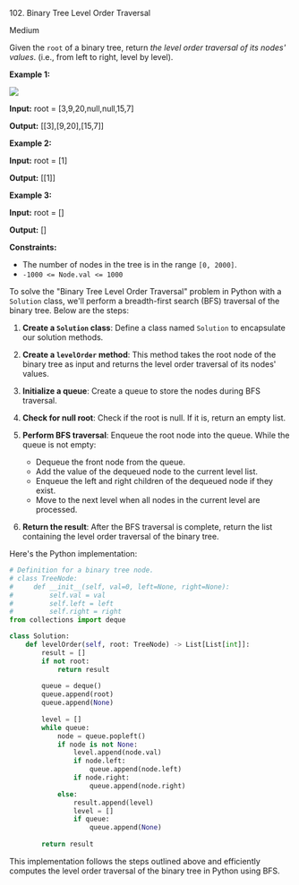 102\. Binary Tree Level Order Traversal

Medium

Given the `root` of a binary tree, return _the level order traversal of its nodes' values_. (i.e., from left to right, level by level).

**Example 1:**

![](https://assets.leetcode.com/uploads/2021/02/19/tree1.jpg)

**Input:** root = [3,9,20,null,null,15,7]

**Output:** [[3],[9,20],[15,7]] 

**Example 2:**

**Input:** root = [1]

**Output:** [[1]] 

**Example 3:**

**Input:** root = []

**Output:** [] 

**Constraints:**

*   The number of nodes in the tree is in the range `[0, 2000]`.
*   `-1000 <= Node.val <= 1000`

To solve the "Binary Tree Level Order Traversal" problem in Python with a `Solution` class, we'll perform a breadth-first search (BFS) traversal of the binary tree. Below are the steps:

1. **Create a `Solution` class**: Define a class named `Solution` to encapsulate our solution methods.

2. **Create a `levelOrder` method**: This method takes the root node of the binary tree as input and returns the level order traversal of its nodes' values.

3. **Initialize a queue**: Create a queue to store the nodes during BFS traversal.

4. **Check for null root**: Check if the root is null. If it is, return an empty list.

5. **Perform BFS traversal**: Enqueue the root node into the queue. While the queue is not empty:
   - Dequeue the front node from the queue.
   - Add the value of the dequeued node to the current level list.
   - Enqueue the left and right children of the dequeued node if they exist.
   - Move to the next level when all nodes in the current level are processed.

6. **Return the result**: After the BFS traversal is complete, return the list containing the level order traversal of the binary tree.

Here's the Python implementation:

```python
# Definition for a binary tree node.
# class TreeNode:
#     def __init__(self, val=0, left=None, right=None):
#         self.val = val
#         self.left = left
#         self.right = right
from collections import deque

class Solution:
    def levelOrder(self, root: TreeNode) -> List[List[int]]:
        result = []
        if not root:
            return result
        
        queue = deque()
        queue.append(root)
        queue.append(None)
        
        level = []
        while queue:
            node = queue.popleft()
            if node is not None:
                level.append(node.val)
                if node.left:
                    queue.append(node.left)
                if node.right:
                    queue.append(node.right)
            else:
                result.append(level)
                level = []
                if queue:
                    queue.append(None)
        
        return result
```

This implementation follows the steps outlined above and efficiently computes the level order traversal of the binary tree in Python using BFS.